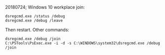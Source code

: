 20180724; Windows 10 workplace join:
```
dsregcmd.exe /status /debug
dsregcmd.exe /debug /leave 
```
Then restart. Other commands:
```
dsregcmd.exe /debug /join
C:\PSTools\PsExec.exe -i -d -s C:\WINDOWS\system32\dsregcmd.exe /debug /join 
```
